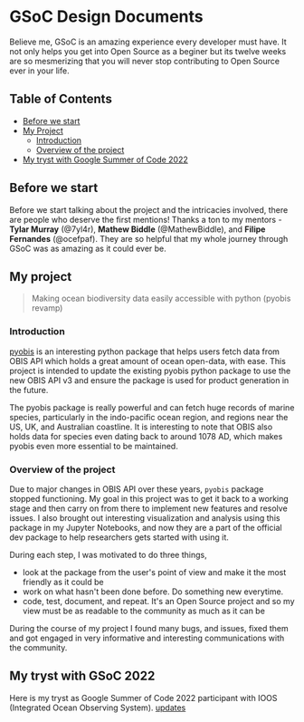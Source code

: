 # GSoC Design Documents

Believe me, GSoC is an amazing experience every developer must have. 
It not only helps you get into Open Source as a beginer but its twelve
weeks are so mesmerizing that you will never stop contributing to Open
Source ever in your life.

## Table of Contents
+ [Before we start](#before-we-start)
+ [My Project](#my-project)
    + [Introduction](#introduction)
    + [Overview of the project](#overview-of-the-project)
+ [My tryst with Google Summer of Code 2022](#my-tryst-with-GSoC-2022)

## Before we start
Before we start talking about the project and the intricacies involved, there are people who deserve
the first mentions!
Thanks a ton to my mentors - **Tylar Murray** (@7yl4r), **Mathew Biddle** (@MathewBiddle), and **Filipe Fernandes** (@ocefpaf). They are so helpful that my whole journey through GSoC was as amazing as it
could ever be. 

## My project
> Making ocean biodiversity data easily accessible with python (pyobis revamp)

### Introduction
[pyobis](https://github.com/iobis/pyobis) is an interesting python package that helps users
fetch data from OBIS API which holds a great amount of ocean open-data, with ease. This project
is intended to update the existing pyobis python package to use the new OBIS API v3 and ensure 
the package is used for product generation in the future.

The pyobis package is really powerful and can fetch huge records of marine species,
particularly in the indo-pacific ocean region, and regions near the US, UK, and Australian
coastline. It is interesting to note that OBIS also holds data for species even dating back to
around 1078 AD, which makes pyobis even more essential to be maintained.

### Overview of the project
Due to major changes in OBIS API over these years, `pyobis` package stopped functioning. My goal in this project
was to get it back to a working stage and then carry on from there to implement new features and resolve issues.
I also brought out interesting visualization and analysis using this package in my Jupyter Notebooks, and
now they are a part of the official dev package to help researchers gets started with using it.

During each step, I was motivated to do three things,
+ look at the package from the user's point of view and make it the most friendly as it could be
+ work on what hasn't been done before. Do something new everytime.
+ code, test, document, and repeat. It's an Open Source project and so my view must be as readable to 
    the community as much as it can be

During the course of my project I found many bugs, and issues, fixed them and got engaged in very 
informative and interesting communications with the community.

## My tryst with GSoC 2022
Here is my tryst as Google Summer of Code 2022 participant with IOOS (Integrated Ocean Observing System).
[updates](updates)